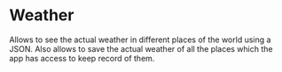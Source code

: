 # Weather
Allows to see the actual weather in different places of the world using a JSON. Also allows to save the actual weather of all the places which the app has access to keep record of them.
